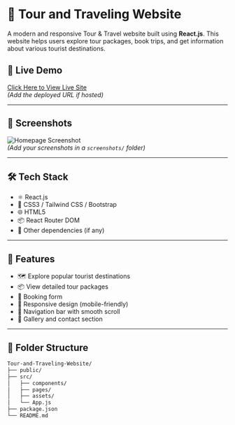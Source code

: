 # 🧳 Tour and Traveling Website

A modern and responsive Tour & Travel website built using **React.js**. This website helps users explore tour packages, book trips, and get information about various tourist destinations.

## 🚀 Live Demo

[Click Here to View Live Site](https://tour-travelings.netlify.app/)  
_(Add the deployed URL if hosted)_

---

## 📸 Screenshots

![Homepage Screenshot](./screenshots/homepage.png)  
_(Add your screenshots in a `screenshots/` folder)_

---

## 🛠️ Tech Stack

- ⚛️ React.js
- 🎨 CSS3 / Tailwind CSS / Bootstrap
- 🌐 HTML5
- 📦 React Router DOM
- 🧩 Other dependencies (if any)

---

## 📁 Features

- 🗺️ Explore popular tourist destinations
- 📦 View detailed tour packages
- 🧾 Booking form
- 📱 Responsive design (mobile-friendly)
- 🧭 Navigation bar with smooth scroll
- 📸 Gallery and contact section

---

## 📂 Folder Structure

```bash
Tour-and-Traveling-Website/
├── public/
├── src/
│   ├── components/
│   ├── pages/
│   ├── assets/
│   └── App.js
├── package.json
└── README.md
